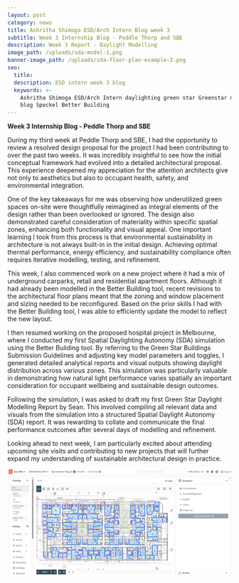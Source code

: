 ```yaml
---
layout: post
category: news
title: Ashritha Shimoga ESD/Arch Intern Blog week 3
subtitle: Week 3 Internship Blog - Peddle Thorp and SBE
description: Week 3 Report - Daylight Modelling
image_path: /uploads/sda-model-1.png
banner-image_path: /uploads/sda-floor-plan-example-2.png
seo:
  title:
  description: ESD intern week 3 blog
  keywords: >-
    Ashritha Shimoga ESD/Arch Intern daylighting green star Greenstar modelling
    blog Speckel Better Building
---
```

**Week 3 Internship Blog - Peddle Thorp and SBE**

During my third week at Peddle Thorp and SBE, I had the opportunity to review a resolved design proposal for the project I had been contributing to over the past two weeks. It was incredibly insightful to see how the initial conceptual framework had evolved into a detailed architectural proposal. This experience deepened my appreciation for the attention architects give not only to aesthetics but also to occupant health, safety, and environmental integration.

One of the key takeaways for me was observing how underutilized green spaces on-site were thoughtfully reimagined as integral elements of the design rather than been overlooked or ignored. The design also demonstrated careful consideration of materiality within specific spatial zones, enhancing both functionality and visual appeal. One important learning I took from this process is that environmental sustainability in architecture is not always built-in in the initial design. Achieving optimal thermal performance, energy efficiency, and sustainability compliance often requires iterative modelling, testing, and refinement.

This week, I also commenced work on a new project where it had a mix of underground carparks, retail and residential apartment floors. Although it had already been modelled in the Better Building tool, recent revisions to the architectural floor plans meant that the zoning and window placement and sizing needed to be reconfigured. Based on the prior skills I had with the Better Building tool, I was able to efficiently update the model to reflect the new layout.

I then resumed working on the proposed hospital project in Melbourne, where I conducted my first Spatial Daylighting Autonomy (SDA) simulation using the Better Building tool. By referring to the Green Star Buildings  Submission Guidelines and adjusting key model parameters and toggles, I generated detailed analytical reports and visual outputs showing daylight distribution across various zones. This simulation was particularly valuable in demonstrating how natural light performance varies spatially an important consideration for occupant wellbeing and sustainable design outcomes.

Following the simulation, I was asked to draft my first Green Star Daylight Modelling Report by Sean. This involved compiling all relevant data and visuals from the simulation into a structured Spatial Daylight Autonomy (SDA) report. It was rewarding to collate and communicate the final performance outcomes after several days of modelling and refinement.

Looking ahead to next week, I am particularly excited about attending upcoming site visits and contributing to new projects that will further expand my understanding of sustainable architectural design in practice.

![](/uploads/259-whitehorse-rd.png)